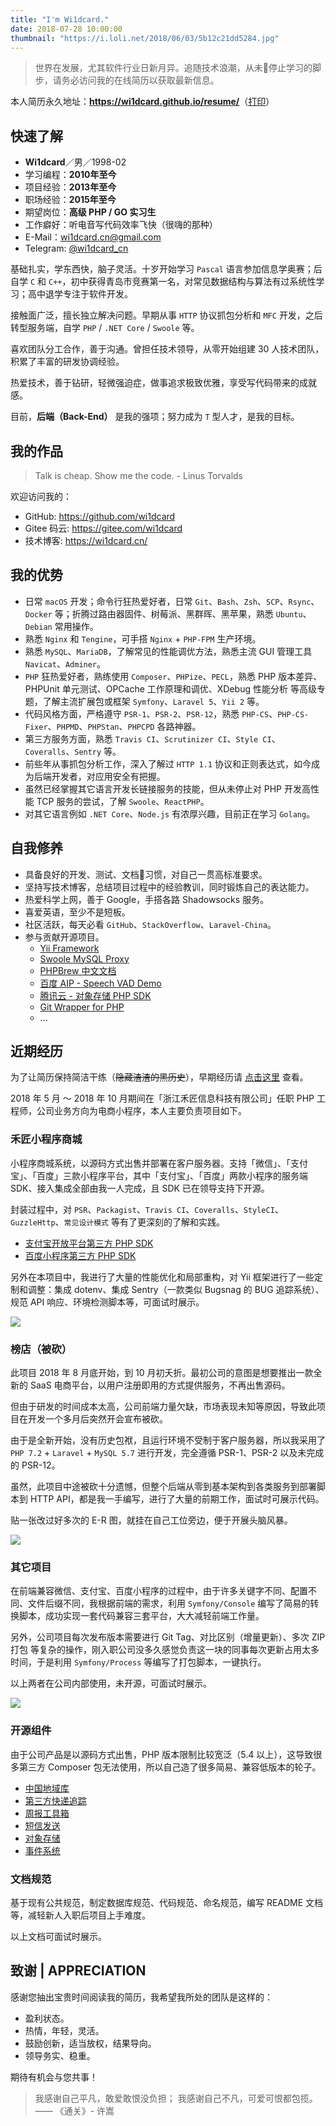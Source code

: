 ```yaml
---
title: "I'm Wi1dcard."
date: 2018-07-28 10:00:00
thumbnail: "https://i.loli.net/2018/06/03/5b12c21dd5284.jpg"
---
```


> 世界在发展，尤其软件行业日新月异。追随技术浪潮，从未停止学习的脚步，请务必访问我的在线简历以获取最新信息。

本人简历永久地址：**<https://wi1dcard.github.io/resume/>**（<a href="javascript:window.print()">打印</a>）

## 快速了解

- **Wi1dcard**／男／1998-02
- 学习编程：**2010年至今**
- 项目经验：**2013年至今**
- 职场经验：**2015年至今**
- 期望岗位：**高级 PHP / GO 实习生**
- 工作癖好：听电音写代码效率飞快（很嗨的那种）
- E-Mail：[wi1dcard.cn@gmail.com](mailto:wi1dcard.cn@gmail.com)
- Telegram: [@wi1dcard_cn](https://t.me/wi1dcard_cn)

基础扎实，学东西快，脑子灵活。十岁开始学习 `Pascal` 语言参加信息学奥赛；后自学 `C` 和 `C++`，初中获得青岛市竞赛第一名，对常见数据结构与算法有过系统性学习；高中退学专注于软件开发。

接触面广泛，擅长独立解决问题。早期从事 `HTTP` 协议抓包分析和 `MFC` 开发，之后转型服务端，自学 `PHP` / `.NET Core` / `Swoole` 等。

喜欢团队分工合作，善于沟通。曾担任技术领导，从零开始组建 30 人技术团队，积累了丰富的研发协调经验。

热爱技术，善于钻研，轻微强迫症，做事追求极致优雅，享受写代码带来的成就感。

目前，**后端（Back-End）** 是我的强项；努力成为 `T` 型人才，是我的目标。

## 我的作品

> Talk is cheap. Show me the code. - Linus Torvalds

欢迎访问我的：

- GitHub: <https://github.com/wi1dcard>
- Gitee 码云: <https://gitee.com/wi1dcard>
- 技术博客: <https://wi1dcard.cn/>

## 我的优势

- 日常 `macOS` 开发；命令行狂热爱好者，日常 `Git`、`Bash`、`Zsh`、`SCP`、`Rsync`、`Docker` 等；折腾过路由器固件、树莓派、黑群晖、黑苹果，熟悉 `Ubuntu`、`Debian` 常用操作。
- 熟悉 `Nginx` 和 `Tengine`，可手搭 `Nginx` + `PHP-FPM` 生产环境。
- 熟悉 `MySQL`、`MariaDB`，了解常见的性能调优方法，熟悉主流 GUI 管理工具 `Navicat`、`Adminer`。
- `PHP` 狂热爱好者，熟练使用 `Composer`、`PHPize`、`PECL`，熟悉 PHP 版本差异、PHPUnit 单元测试、OPCache 工作原理和调优、XDebug 性能分析 等高级专题，了解主流扩展包或框架 `Symfony`、`Laravel 5`、`Yii 2` 等。
- 代码风格方面，严格遵守 `PSR-1`、`PSR-2`、`PSR-12`，熟悉 `PHP-CS`、`PHP-CS-Fixer`、`PHPMD`、`PHPStan`、`PHPCPD` 各路神器。
- 第三方服务方面，熟悉 `Travis CI`、`Scrutinizer CI`、`Style CI`、`Coveralls`、`Sentry` 等。
- 前些年从事抓包分析工作，深入了解过 `HTTP 1.1` 协议和正则表达式，如今成为后端开发者，对应用安全有把握。
- 虽然已经掌握其它语言开发长链接服务的技能，但从未停止对 PHP 开发高性能 TCP 服务的尝试，了解 `Swoole`、`ReactPHP`。
- 对其它语言例如 `.NET Core`、`Node.js` 有浓厚兴趣，目前正在学习 `Golang`。

## 自我修养

- 具备良好的开发、测试、文档习惯，对自己一贯高标准要求。
- 坚持写技术博客，总结项目过程中的经验教训，同时锻炼自己的表达能力。
- 热爱科学上网，善于 Google，手搭各路 Shadowsocks 服务。
- 喜爱英语，至少不是短板。
- 社区活跃，每天必看 `GitHub`、`StackOverflow`、`Laravel-China`。
- 参与贡献开源项目。
  - [Yii Framework](https://github.com/yiisoft/yii2/pull/16528)
  - [Swoole MySQL Proxy](https://github.com/louislivi/smproxy)
  - [PHPBrew 中文文档](https://github.com/phpbrew/phpbrew/pull/957)
  - [百度 AIP - Speech VAD Demo](https://github.com/Baidu-AIP/speech-vad-demo/pull/1)
  - [腾讯云 - 对象存储 PHP SDK](https://github.com/tencentyun/cos-php-sdk-v5/pull/72)
  - [Git Wrapper for PHP](https://github.com/cpliakas/git-wrapper/pull/156)
  - ...

## 近期经历

为了让简历保持简洁干练（<del>隐藏渣渣的黑历史</del>），早期经历请 [点击这里](/cv/) 查看。

2018 年 5 月 ～ 2018 年 10 月期间在「浙江禾匠信息科技有限公司」任职 PHP 工程师，公司业务方向为电商小程序，本人主要负责项目如下。

### 禾匠小程序商城

小程序商城系统，以源码方式出售并部署在客户服务器。支持「微信」、「支付宝」、「百度」三款小程序平台，其中「支付宝」、「百度」两款小程序的服务端 SDK、接入集成全部由我一人完成，且 SDK 已在领导支持下开源。

封装过程中，对 `PSR`、`Packagist`、`Travis CI`、`Coveralls`、`StyleCI`、`GuzzleHttp`、`常见设计模式` 等有了更深刻的了解和实践。

- [支付宝开放平台第三方 PHP SDK](https://gitee.com/wi1dcard/alipay-sdk-php)
- [百度小程序第三方 PHP SDK](https://gitee.com/wi1dcard/baidu-mini-program-sdk)

另外在本项目中，我进行了大量的性能优化和局部重构，对 Yii 框架进行了一些定制和调整：集成 dotenv、集成 Sentry（一款类似 Bugsnag 的 BUG 追踪系统）、规范 API 响应、环境检测脚本等，可面试时展示。

![](https://i.loli.net/2018/10/08/5bbb618f61beb.png)

### 榜店（被砍）

此项目 2018 年 8 月底开始，到 10 月初夭折。最初公司的意图是想要推出一款全新的 SaaS 电商平台，以用户注册即用的方式提供服务，不再出售源码。

但由于研发的时间成本太高，公司前端力量欠缺，市场表现未知等原因，导致此项目在开发一个多月后突然开会宣布被砍。

由于是全新开始，没有历史包袱，且运行环境不受制于客户服务器，所以我采用了 `PHP 7.2` + `Laravel` + `MySQL 5.7` 进行开发，完全遵循 PSR-1、PSR-2 以及未完成的 PSR-12。

虽然，此项目中途被砍十分遗憾，但整个后端从零到基本架构到各类服务到部署脚本到 HTTP API，都是我一手编写，进行了大量的前期工作，面试时可展示代码。

贴一张改过好多次的 E-R 图，就挂在自己工位旁边，便于开展头脑风暴。

![](https://i.loli.net/2018/10/08/5bbb73fe81804.jpg)

### 其它项目

在前端兼容微信、支付宝、百度小程序的过程中，由于许多关键字不同、配置不同、文件后缀不同，我根据前端的需求，利用 `Symfony/Console` 编写了简易的转换脚本，成功实现一套代码兼容三套平台，大大减轻前端工作量。

另外，公司项目每次发布版本需要进行 Git Tag、对比区别（增量更新）、多次 ZIP 打包 等复杂的操作，刚入职公司没多久感觉负责这一块的同事每次更新占用太多时间，于是利用 `Symfony/Process` 等编写了打包脚本，一键执行。

以上两者在公司内部使用，未开源，可面试时展示。

![](https://i.loli.net/2018/10/08/5bbb5cff2ff03.png)

### 开源组件

由于公司产品是以源码方式出售，PHP 版本限制比较宽泛（5.4 以上），这导致很多第三方 Composer 包无法使用，所以自己造了很多简易、兼容低版本的轮子。

- [中国地域库](https://gitee.com/wi1dcard/china-divisions)
- [第三方快递追踪](https://gitee.com/wi1dcard/kuaidi)
- [周报工具箱](https://gitee.com/wi1dcard/weekly-report)
- [短信发送](https://github.com/wi1dcard/yii2-hejiang-sms)
- [对象存储](https://github.com/wi1dcard/yii2-hejiang-storage)
- [事件系统](https://github.com/wi1dcard/yii2-hejiang-event)

### 文档规范

基于现有公共规范，制定数据库规范、代码规范、命名规范，编写 README 文档等，减轻新人入职后项目上手难度。

以上文档可面试时展示。

## 致谢 | APPRECIATION

感谢您抽出宝贵时间阅读我的简历，我希望我所处的团队是这样的：

- 盈利状态。
- 热情，年轻，灵活。
- 鼓励创新，适当放权，结果导向。
- 领导务实、稳重。

期待有机会与您共事！

> 我感谢自己平凡，敢爱敢恨没负担；
> 我感谢自己不凡，可爱可恨都包揽。
> —— 《通关》- 许嵩